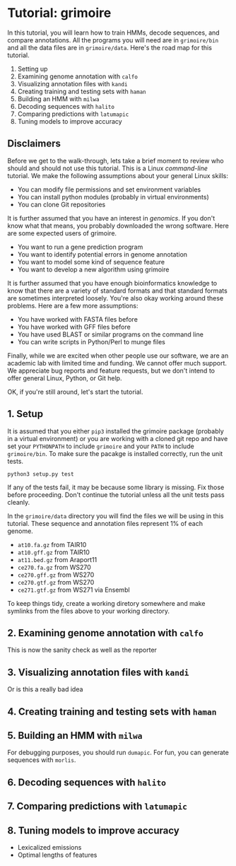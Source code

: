 Tutorial: grimoire
==================

In this tutorial, you will learn how to train HMMs, decode sequences,
and compare annotations. All the programs you will need are in
`grimoire/bin` and all the data files are in `grimoire/data`. Here's the
road map for this tutorial.

1. Setting up
2. Examining genome annotation with `calfo`
3. Visualizing annotation files with `kandi`
4. Creating training and testing sets with `haman`
5. Building an HMM with `milwa`
6. Decoding sequences with `halito`
7. Comparing predictions with `latumapic`
8. Tuning models to improve accuracy

## Disclaimers ##

Before we get to the walk-through, lets take a brief moment to review
who should and should not use this tutorial. This is a Linux
_command-line_ tutorial. We make the following assumptions about your
general Linux skills:

+ You can modify file permissions and set environment variables
+ You can install python modules (probably in virtual environments)
+ You can clone Git repositories

It is further assumed that you have an interest in _genomics_. If you
don't know what that means, you probably downloaded the wrong software.
Here are some expected users of grimoire.

+ You want to run a gene prediction program 
+ You want to identify potential errors in genome annotation
+ You want to model some kind of sequence feature
+ You want to develop a new algorithm using grimoire

It is further assumed that you have enough bioinformatics knowledge to
know that there are a variety of standard formats and that standard
formats are sometimes interpreted loosely. You're also okay working
around these problems. Here are a few more assumptions:

+ You have worked with FASTA files before
+ You have worked with GFF files before
+ You have used BLAST or similar programs on the command line
+ You can write scripts in Python/Perl to munge files

Finally, while we are excited when other people use our software, we are
an academic lab with limited time and funding. We cannot offer much
support. We appreciate bug reports and feature requests, but we don't
intend to offer general Linux, Python, or Git help.

OK, if you're still around, let's start the tutorial.

## 1. Setup ##

It is assumed that you either `pip3` installed the grimoire package
(probably in a virtual environment) or you are working with a cloned git
repo and have set your `PYTHONPATH` to include `grimoire` and your
`PATH` to include `grimoire/bin`. To make sure the pacakge is installed
correctly, run the unit tests.

	python3 setup.py test

If any of the tests fail, it may be because some library is missing. Fix
those before proceeding. Don't continue the tutorial unless all the unit
tests pass cleanly.

In the `grimoire/data` directory you will find the files we will be
using in this tutorial. These sequence and annotation files represent 1%
of each genome.

+ `at10.fa.gz` from TAIR10
+ `at10.gff.gz` from TAIR10
+ `at11.bed.gz` from Araport11
+ `ce270.fa.gz` from WS270
+ `ce270.gff.gz` from WS270
+ `ce270.gtf.gz` from WS270
+ `ce271.gtf.gz` from WS271 via Ensembl

To keep things tidy, create a working diretory somewhere and make
symlinks from the files above to your working directory.

## 2. Examining genome annotation with `calfo` ##

This is now the sanity check as well as the reporter


## 3. Visualizing annotation files with `kandi` ##

Or is this a really bad idea

## 4. Creating training and testing sets with `haman` ##

## 5. Building an HMM with `milwa` ##

For debugging purposes, you should run `dumapic`.
For fun, you can generate sequences with `morlis`.

## 6. Decoding sequences with `halito` ##

## 7. Comparing predictions with `latumapic` ##


## 8. Tuning models to improve accuracy ##

+ Lexicalized emissions
+ Optimal lengths of features


